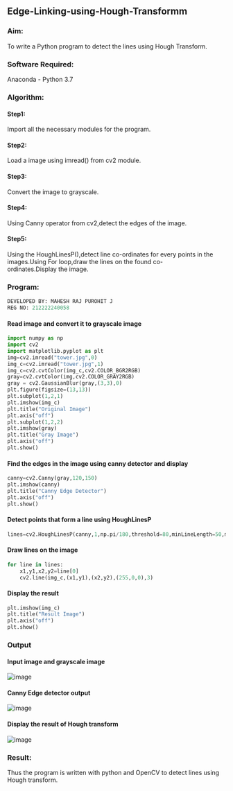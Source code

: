 ## Edge-Linking-using-Hough-Transformm
### Aim:
To write a Python program to detect the lines using Hough Transform.

### Software Required:
Anaconda - Python 3.7

### Algorithm:
#### Step1:

Import all the necessary modules for the program.
#### Step2:

Load a image using imread() from cv2 module.
#### Step3:

Convert the image to grayscale.
#### Step4:

Using Canny operator from cv2,detect the edges of the image.
#### Step5:

Using the HoughLinesP(),detect line co-ordinates for every points in the images.Using For loop,draw the lines on the found co-ordinates.Display the image.
### Program:
```python
DEVELOPED BY: MAHESH RAJ PUROHIT J
REG NO: 212222240058
```
#### Read image and convert it to grayscale image
```python
import numpy as np
import cv2
import matplotlib.pyplot as plt
img=cv2.imread("tower.jpg",0)
img_c=cv2.imread("tower.jpg",1)
img_c=cv2.cvtColor(img_c,cv2.COLOR_BGR2RGB)
gray=cv2.cvtColor(img,cv2.COLOR_GRAY2RGB)
gray = cv2.GaussianBlur(gray,(3,3),0)
plt.figure(figsize=(13,13))
plt.subplot(1,2,1)
plt.imshow(img_c)
plt.title("Original Image")
plt.axis("off")
plt.subplot(1,2,2)
plt.imshow(gray)
plt.title("Gray Image")
plt.axis("off")
plt.show()
```
#### Find the edges in the image using canny detector and display
```python
canny=cv2.Canny(gray,120,150)
plt.imshow(canny)
plt.title("Canny Edge Detector")
plt.axis("off")
plt.show()
```
#### Detect points that form a line using HoughLinesP
```python
lines=cv2.HoughLinesP(canny,1,np.pi/180,threshold=80,minLineLength=50,maxLineGap=250)
```
#### Draw lines on the image
```python
for line in lines:
    x1,y1,x2,y2=line[0]
    cv2.line(img_c,(x1,y1),(x2,y2),(255,0,0),3)
```
#### Display the result
```python
plt.imshow(img_c)
plt.title("Result Image")
plt.axis("off")
plt.show()
```
### Output

#### Input image and grayscale image
![image](https://github.com/Nagul71/Edge-Linking-using-Hough-Transformm/assets/118661118/1bc258f6-46b9-4460-8394-3bc545cfd093)




#### Canny Edge detector output


![image](https://github.com/Nagul71/Edge-Linking-using-Hough-Transformm/assets/118661118/cb67a35e-b16f-4b0c-bf7c-6f4ee44d33d8)


#### Display the result of Hough transform

![image](https://github.com/Nagul71/Edge-Linking-using-Hough-Transformm/assets/118661118/b6012487-7334-4bb8-8d64-1253f3be405e)


### Result:
Thus the program is written with python and OpenCV to detect lines using Hough transform.



